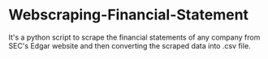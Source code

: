 # Webscraping-Financial-Statement
It's a python script to scrape the financial statements of any company from SEC's Edgar website and then converting the scraped data into .csv file.
